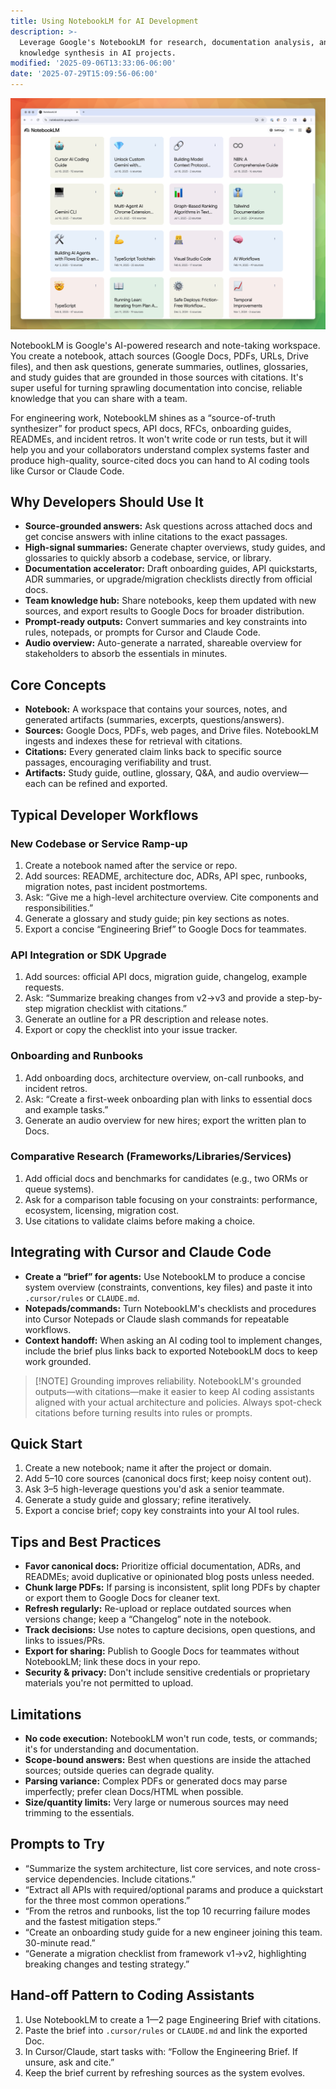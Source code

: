 ```yaml
---
title: Using NotebookLM for AI Development
description: >-
  Leverage Google's NotebookLM for research, documentation analysis, and
  knowledge synthesis in AI projects.
modified: '2025-09-06T13:33:06-06:00'
date: '2025-07-29T15:09:56-06:00'
---
```


![NotebookLM](assets/notebooklm.png)

NotebookLM is Google's AI-powered research and note-taking workspace. You create a notebook, attach sources (Google Docs, PDFs, URLs, Drive files), and then ask questions, generate summaries, outlines, glossaries, and study guides that are grounded in those sources with citations. It's super useful for turning sprawling documentation into concise, reliable knowledge that you can share with a team.

For engineering work, NotebookLM shines as a “source-of-truth synthesizer” for product specs, API docs, RFCs, onboarding guides, READMEs, and incident retros. It won't write code or run tests, but it will help you and your collaborators understand complex systems faster and produce high-quality, source-cited docs you can hand to AI coding tools like Cursor or Claude Code.

## Why Developers Should Use It

- **Source-grounded answers:** Ask questions across attached docs and get concise answers with inline citations to the exact passages.
- **High-signal summaries:** Generate chapter overviews, study guides, and glossaries to quickly absorb a codebase, service, or library.
- **Documentation accelerator:** Draft onboarding guides, API quickstarts, ADR summaries, or upgrade/migration checklists directly from official docs.
- **Team knowledge hub:** Share notebooks, keep them updated with new sources, and export results to Google Docs for broader distribution.
- **Prompt-ready outputs:** Convert summaries and key constraints into rules, notepads, or prompts for Cursor and Claude Code.
- **Audio overview:** Auto-generate a narrated, shareable overview for stakeholders to absorb the essentials in minutes.

## Core Concepts

- **Notebook:** A workspace that contains your sources, notes, and generated artifacts (summaries, excerpts, questions/answers).
- **Sources:** Google Docs, PDFs, web pages, and Drive files. NotebookLM ingests and indexes these for retrieval with citations.
- **Citations:** Every generated claim links back to specific source passages, encouraging verifiability and trust.
- **Artifacts:** Study guide, outline, glossary, Q&A, and audio overview—each can be refined and exported.

## Typical Developer Workflows

### New Codebase or Service Ramp-up

1. Create a notebook named after the service or repo.
2. Add sources: README, architecture doc, ADRs, API spec, runbooks, migration notes, past incident postmortems.
3. Ask: “Give me a high-level architecture overview. Cite components and responsibilities.”
4. Generate a glossary and study guide; pin key sections as notes.
5. Export a concise “Engineering Brief” to Google Docs for teammates.

### API Integration or SDK Upgrade

1. Add sources: official API docs, migration guide, changelog, example requests.
2. Ask: “Summarize breaking changes from v2→v3 and provide a step-by-step migration checklist with citations.”
3. Generate an outline for a PR description and release notes.
4. Export or copy the checklist into your issue tracker.

### Onboarding and Runbooks

1. Add onboarding docs, architecture overview, on-call runbooks, and incident retros.
2. Ask: “Create a first-week onboarding plan with links to essential docs and example tasks.”
3. Generate an audio overview for new hires; export the written plan to Docs.

### Comparative Research (Frameworks/Libraries/Services)

1. Add official docs and benchmarks for candidates (e.g., two ORMs or queue systems).
2. Ask for a comparison table focusing on your constraints: performance, ecosystem, licensing, migration cost.
3. Use citations to validate claims before making a choice.

## Integrating with Cursor and Claude Code

- **Create a “brief” for agents:** Use NotebookLM to produce a concise system overview (constraints, conventions, key files) and paste it into `.cursor/rules` or `CLAUDE.md`.
- **Notepads/commands:** Turn NotebookLM's checklists and procedures into Cursor Notepads or Claude slash commands for repeatable workflows.
- **Context handoff:** When asking an AI coding tool to implement changes, include the brief plus links back to exported NotebookLM docs to keep work grounded.

> [!NOTE] Grounding improves reliability.
> NotebookLM's grounded outputs—with citations—make it easier to keep AI coding assistants aligned with your actual architecture and policies. Always spot-check citations before turning results into rules or prompts.

## Quick Start

1. Create a new notebook; name it after the project or domain.
2. Add 5–10 core sources (canonical docs first; keep noisy content out).
3. Ask 3–5 high-leverage questions you'd ask a senior teammate.
4. Generate a study guide and glossary; refine iteratively.
5. Export a concise brief; copy key constraints into your AI tool rules.

## Tips and Best Practices

- **Favor canonical docs:** Prioritize official documentation, ADRs, and READMEs; avoid duplicative or opinionated blog posts unless needed.
- **Chunk large PDFs:** If parsing is inconsistent, split long PDFs by chapter or export them to Google Docs for cleaner text.
- **Refresh regularly:** Re-upload or replace outdated sources when versions change; keep a “Changelog” note in the notebook.
- **Track decisions:** Use notes to capture decisions, open questions, and links to issues/PRs.
- **Export for sharing:** Publish to Google Docs for teammates without NotebookLM; link these docs in your repo.
- **Security & privacy:** Don't include sensitive credentials or proprietary materials you're not permitted to upload.

## Limitations

- **No code execution:** NotebookLM won't run code, tests, or commands; it's for understanding and documentation.
- **Scope-bound answers:** Best when questions are inside the attached sources; outside queries can degrade quality.
- **Parsing variance:** Complex PDFs or generated docs may parse imperfectly; prefer clean Docs/HTML when possible.
- **Size/quantity limits:** Very large or numerous sources may need trimming to the essentials.

## Prompts to Try

- “Summarize the system architecture, list core services, and note cross-service dependencies. Include citations.”
- “Extract all APIs with required/optional params and produce a quickstart for the three most common operations.”
- “From the retros and runbooks, list the top 10 recurring failure modes and the fastest mitigation steps.”
- “Create an onboarding study guide for a new engineer joining this team. 30-minute read.”
- “Generate a migration checklist from framework v1→v2, highlighting breaking changes and testing strategy.”

## Hand-off Pattern to Coding Assistants

1. Use NotebookLM to create a 1—2 page Engineering Brief with citations.
2. Paste the brief into `.cursor/rules` or `CLAUDE.md` and link the exported Doc.
3. In Cursor/Claude, start tasks with: “Follow the Engineering Brief. If unsure, ask and cite.”
4. Keep the brief current by refreshing sources as the system evolves.
